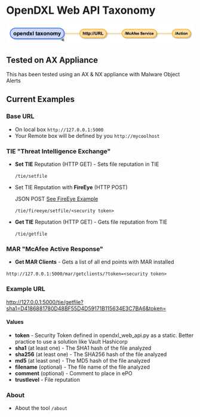 # OpenDXL Web API Taxonomy

![Taxonomy](./images/taxonomy.jpg)


## Tested on AX Appliance
This has been tested using an AX & NX appliance with Malware Object Alerts

## Current Examples

### Base URL
* On local box ```http://127.0.0.1:5000```
* Your Remote box will be defined by you ```http://mycoolhost```

### TIE "Threat Intelligence Exchange"
* **Set TIE** Reputation (HTTP GET) - Sets file reputation in TIE

    ```/tie/setfile```
      
* Set TIE Reputation with **FireEye** (HTTP POST)
    
    JSON POST [See FireEye Example](fireeye.md)
    
    ```/tie/fireeye/setfile/<security token>```

* **Get TIE** Reputation (HTTP GET) - Gets file reputation from TIE

    ```/tie/getfile```   

### MAR "McAfee Active Response"
* **Get MAR Clients** - Gets a list of all end points with MAR installed

```http://127.0.0.1:5000/mar/getclients/?token=<security token>```
      
### Example URL   
http://127.0.0.1:5000/tie/getfile?sha1=D4186881780D48BF55D4D59171B115634E3C7BA6&token=<security token>

#### Values
* **token** - Security Token defined in opendxl_web_api.py as a static.  Better practice to use a solution like Vault Hashicorp
* **sha1** (at least one) - The SHA1 hash of the file analyzed
* **sha256** (at least one) - The SHA256 hash of the file analyzed
* **md5** (at least one) - The MD5 hash of the file analyzed
* **filename** (optional) - The file name of the file analyzed
* **comment** (optional) - Comment to place in ePO
* **trustlevel** - File reputation      

### About
* About the tool ```/about```

